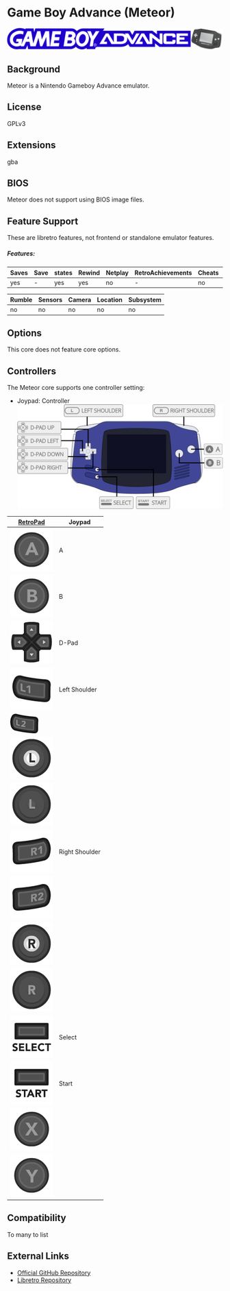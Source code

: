 # Game Boy Advance (Meteor)

![Game Boy Advance_banner](images/Banners/Game-Boy-Advance_banner.png)

## Background

Meteor is a Nintendo Gameboy Advance emulator.

## License

GPLv3

## Extensions

gba

## BIOS

Meteor does not support using BIOS image files.

## Feature Support

These are libretro features, not frontend or standalone emulator features.

##### Features:

| Saves | Save | states | Rewind | Netplay | RetroAchievements | Cheats | Controllers |
|-------|------|--------|--------|---------|-------------------|--------|-------------|
| yes   |   -  |  yes   |   yes  |   no    |        -          |   no   |      no     |

| Rumble | Sensors | Camera | Location | Subsystem |
|--------|---------|--------|----------|-----------|
|   no   |   no    |   no   |    no    |    no     |

## Options

This core does not feature core options.

## Controllers

The Meteor core supports one controller setting:

* Joypad: Controller
![Game Boy Advance_joypad_diagram](images/Controllers/Game-Boy-Advance_joypad.png)

| [RetroPad](RetroPad)                                           | Joypad |
|----------------------------------------------------------------|--------|
| ![RetroPad_A](images/RetroPad/Retro_A_Round.png)               |    A   |
| ![RetroPad_B](images/RetroPad/Retro_B_Round.png)               |    B   |
| ![RetroPad_Dpad](images/RetroPad/Retro_Dpad.png)               | D-Pad  |
| ![RetroPad_L1](images/RetroPad/Retro_L1.png)                   |Left Shoulder  |
| ![RetroPad_L2](images/RetroPad/Retro_L2_Temp.png)              |        |
| ![RetroPad_L3](images/RetroPad/Retro_L3.png)                   |        |
| ![RetroPad_Left_Stick](images/RetroPad/Retro_Left_Stick.png)   |        |
| ![RetroPad_R1](images/RetroPad/Retro_R1.png)                   |Right Shoulder |
| ![RetroPad_R2](images/RetroPad/Retro_R2.png)                   |        |
| ![RetroPad_R3](images/RetroPad/Retro_R3.png)                   |        |
| ![RetroPad_Right_Stick](images/RetroPad/Retro_Right_Stick.png) |        |
| ![RetroPad_Select](images/RetroPad/Retro_Select.png)           | Select |
| ![RetroPad_Start](images/RetroPad/Retro_Start.png)             | Start  |
| ![RetroPad_X](images/RetroPad/Retro_X_Round.png)               |        |
| ![RetroPad_Y](images/RetroPad/Retro_Y_Round.png)               |        |

## Compatibility

To many to list

## External Links

* [Official GitHub Repository](https://github.com/blastrock/meteor)  
* [Libretro Repository](https://github.com/libretro/meteor-libretro)
